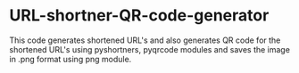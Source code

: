 # URL-shortner-QR-code-generator

This code generates shortened URL's and also generates QR code for the shortened URL's using pyshortners, pyqrcode modules and saves the image in .png format using png module.
